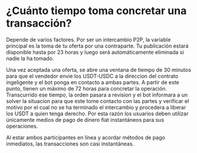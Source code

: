 # ¿Cuánto tiempo toma concretar una transacción?

Depende de varios factores. Por ser un intercambio P2P, la variable principal es la toma de tu oferta por una contraparte. Tu publicación estará disponible hasta por 23 horas y luego será automáticamente eliminada si nadie la ha tomado.

Una vez aceptada una oferta, se abre una ventana de tiempo de 30 minutos para que el vendedor envie los USDT-USDC a la direccion del contrato ingeligente y el bot ponga en contacto a ambas partes. A partir de este punto, tienen un máximo de 72 horas para concretar la operación. Transcurrido ese tiempo, la orden pasara a revision y el bot informara a un solver la situacion para que este tome contacto con las partes y verificar el motivo por el cual no se ha terminado el intercambio y procedera a liberar los USDT a quien tenga derecho. Por esta razón los usuarios deben utilizar únicamente medios de pago de dinero fíat instantáneos para sus operaciones.

Al estar ambos participantes en línea y acordar métodos de pago inmediatos, las transacciones son casi instantáneas.
